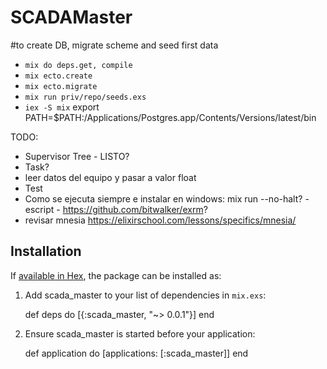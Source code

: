 # SCADAMaster

#to create DB, migrate scheme and seed first data
* `mix do deps.get, compile`
* `mix ecto.create`
* `mix ecto.migrate`
* `mix run priv/repo/seeds.exs`
* `iex -S mix`
export PATH=$PATH:/Applications/Postgres.app/Contents/Versions/latest/bin

TODO:
- Supervisor Tree - LISTO?
- Task?
- leer datos del equipo y pasar a valor float
- Test
- Como se ejecuta siempre e instalar en windows: mix run --no-halt? - escript - https://github.com/bitwalker/exrm?
- revisar mnesia https://elixirschool.com/lessons/specifics/mnesia/

## Installation

If [available in Hex](https://hex.pm/docs/publish), the package can be installed as:

  1. Add scada_master to your list of dependencies in `mix.exs`:

        def deps do
          [{:scada_master, "~> 0.0.1"}]
        end

  2. Ensure scada_master is started before your application:

        def application do
          [applications: [:scada_master]]
        end


